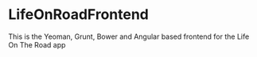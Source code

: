 LifeOnRoadFrontend
==================

This is the Yeoman, Grunt, Bower and Angular based frontend for the Life On The Road app
